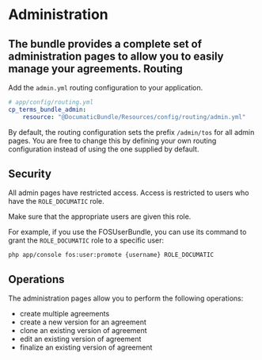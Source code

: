 Administration
=============

The bundle provides a complete set of administration pages to allow you to easily manage your agreements.
Routing
-------

Add the `admin.yml` routing configuration to your application.

```yaml
# app/config/routing.yml
cp_terms_bundle_admin:
    resource: "@DocumaticBundle/Resources/config/routing/admin.yml"
```

By default, the routing configuration sets the prefix `/admin/tos` for all admin pages. You are free to change this by defining your own routing configuration instead of using the one supplied by default.

Security
--------

All admin pages have restricted access. Access is restricted to users who have the `ROLE_DOCUMATIC` role.

Make sure that the appropriate users are given this role.

For example, if you use the FOSUserBundle, you can use its command to grant the `ROLE_DOCUMATIC` role to a specific user:

```
php app/console fos:user:promote {username} ROLE_DOCUMATIC
```

Operations
----------

The administration pages allow you to perform the following operations:

* create multiple agreements
* create a new version for an agreement
* clone an existing version of agreement
* edit an existing version of agreement
* finalize an existing version of agreement
